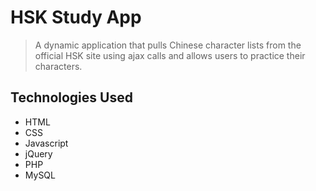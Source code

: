 # HSK Study App

>A dynamic application that pulls Chinese character lists from the official HSK site using ajax calls and allows users to practice their characters.

## Technologies Used
- HTML
- CSS
- Javascript
- jQuery
- PHP
- MySQL